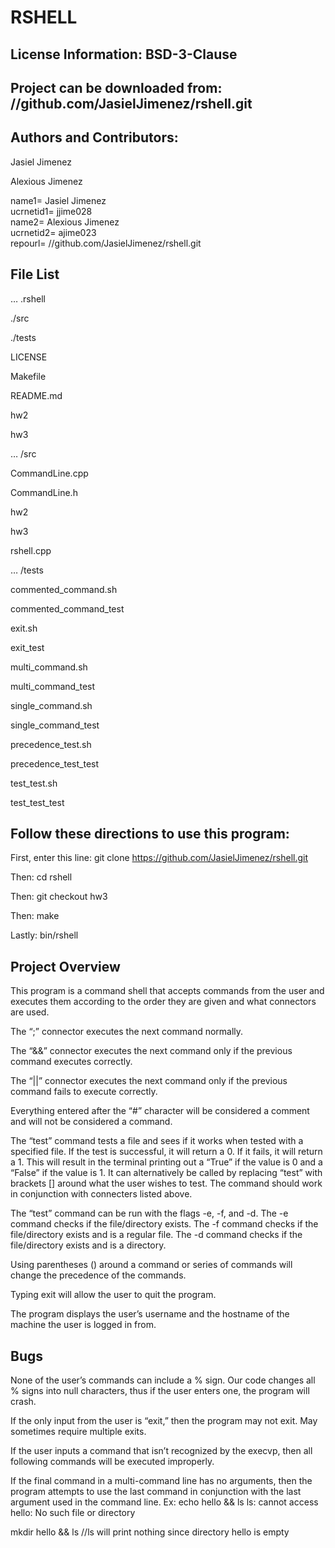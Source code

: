 RSHELL
========
License Information: BSD-3-Clause
---
Project can be downloaded from:  //github.com/JasielJimenez/rshell.git
---
Authors and Contributors:
---
Jasiel Jimenez

Alexious Jimenez

name1= Jasiel Jimenez  
ucrnetid1= jjime028  
name2= Alexious Jimenez  
ucrnetid2= ajime023  
repourl= //github.com/JasielJimenez/rshell.git  


File List
---
…
.rshell

./src

./tests

LICENSE

Makefile

README.md

hw2

hw3

…
/src

CommandLine.cpp

CommandLine.h

hw2

hw3

rshell.cpp

…
/tests

commented_command.sh

commented_command_test

exit.sh

exit_test

multi_command.sh

multi_command_test

single_command.sh

single_command_test

precedence_test.sh

precedence_test_test

test_test.sh

test_test_test

Follow these directions to use this program:
---
First, enter this line: git clone https://github.com/JasielJimenez/rshell.git

Then: cd rshell

Then: git checkout hw3

Then: make

Lastly: bin/rshell

Project Overview
---

This program is a command shell that accepts commands from the user and executes them according to the order they are given and what connectors are used.

The “;” connector executes the next command normally.

The “&&” connector executes the next command only if the previous command executes correctly.

The “||” connector executes the next command only if the previous command fails to execute correctly.

Everything entered after the “#” character will be considered a comment and will not be considered a command.

The “test” command tests a file and sees if it works when tested with a specified file. If the test is successful, it will return a 0. If it fails, it will return a 1. This will result in the terminal printing out a “True” if the value is 0 and a “False” if the value is 1. It can alternatively be called by replacing “test” with brackets [] around what the user wishes to test. The command should work in conjunction with connecters listed above.

The “test” command can be run with the flags -e, -f, and -d. The -e command checks if the file/directory exists. The -f command checks if the file/directory exists and is a regular file. The -d command checks if the file/directory exists and is a directory.

Using parentheses () around a command or series of commands will change the precedence of the commands.

Typing exit will allow the user to quit the program.

The program displays the user’s username and the hostname of the machine the user is logged in from.

Bugs
---

None of the user’s commands can include a % sign. Our code changes all % signs into null characters, thus if the user enters one, the program will crash.

If the only input from the user is “exit,” then the program may not exit. May sometimes require multiple exits.

If the user inputs a command that isn’t recognized by the execvp, then all following commands will be executed improperly.

If the final command in a multi-command line has no arguments, then the program attempts to use the last command in conjunction with the last argument used in the command line.
Ex:
echo hello && ls
ls: cannot access hello: No such file or directory

mkdir hello && ls
//ls will print nothing since directory hello is empty
